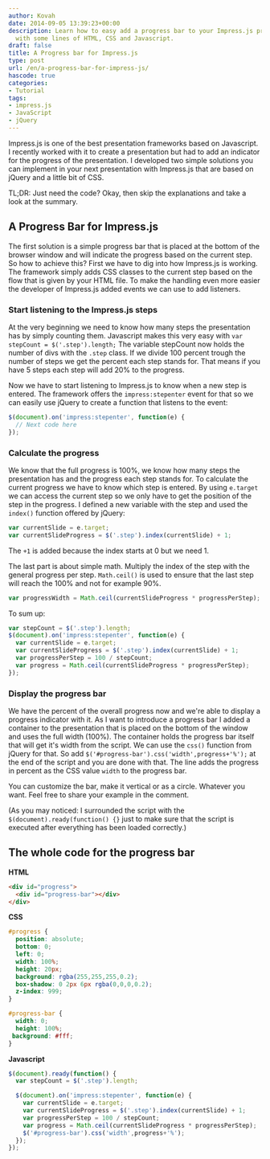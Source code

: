 ```yaml
---
author: Kovah
date: 2014-09-05 13:39:23+00:00
description: Learn how to easy add a progress bar to your Impress.js presentation
  with some lines of HTML, CSS and Javascript.
draft: false
title: A Progress bar for Impress.js
type: post
url: /en/a-progress-bar-for-impress-js/
hascode: true
categories:
- Tutorial
tags:
- impress.js
- JavaScript
- jQuery
---
```


Impress.js is one of the best presentation frameworks based on Javascript. I recently worked with it to create a presentation but had to add an indicator for the progress of the presentation. I developed two simple solutions you can implement in your next presentation with Impress.js that are based on jQuery and a little bit of CSS.

TL;DR: Just need the code? Okay, then skip the explanations and take a look at the summary.


## A Progress Bar for Impress.js

The first solution is a simple progress bar that is placed at the bottom of the browser window and will indicate the progress based on the current step. So how to achieve this? First we have to dig into how Impress.js is working.
The framework simply adds CSS classes to the current step based on the flow that is given by your HTML file. To make the handling even more easier the developer of Impress.js added events we can use to add listeners.


### Start listening to the Impress.js steps

At the very beginning we need to know how many steps the presentation has by simply counting them. Javascript makes this very easy with `var stepCount = $('.step').length;`
The variable stepCount now holds the number of divs with the `.step` class.
If we divide 100 percent trough the number of steps we get the percent each step stands for. That means if you have 5 steps each step will add 20% to the progress.

Now we have to start listening to Impress.js to know when a new step is entered. The framework offers the `impress:stepenter` event for that so we can easily use jQuery to create a function that listens to the event:

```javascript
$(document).on('impress:stepenter', function(e) {
  // Next code here
});
```


### Calculate the progress

We know that the full progress is 100%, we know how many steps the presentation has and the progress each step stands for. To calculate the current progress we have to know which step is entered.
By using `e.target` we can access the current step so we only have to get the position of the step in the progress.
I defined a new variable with the step and used the `index()` function offered by jQuery:

```javascript
var currentSlide = e.target;
var currentSlideProgress = $('.step').index(currentSlide) + 1;
```

The `+1` is added because the index starts at 0 but we need 1.

The last part is about simple math. Multiply the index of the step with the general progress per step. `Math.ceil()` is used to ensure that the last step will reach the 100% and not for example 90%.

```javascript
var progressWidth = Math.ceil(currentSlideProgress * progressPerStep);
```

To sum up:

```javascript
var stepCount = $('.step').length;
$(document).on('impress:stepenter', function(e) {
  var currentSlide = e.target;
  var currentSlideProgress = $('.step').index(currentSlide) + 1;
  var progressPerStep = 100 / stepCount;
  var progress = Math.ceil(currentSlideProgress * progressPerStep);
});
```


### Display the progress bar

We have the percent of the overall progress now and we're able to display a progress indicator with it.
As I want to introduce a progress bar I added a container to the presentation that is placed on the bottom of the window and uses the full width (100%).
The container holds the progress bar itself that will get it's width from the script. We can use the `css()` function from jQuery for that.
So add `$('#progress-bar').css('width',progress+'%');` at the end of the script and you are done with that. The line adds the progress in percent as the CSS value `width` to the progress bar.

You can customize the bar, make it vertical or as a circle. Whatever you want.
Feel free to share your example in the comment.

(As you may noticed: I surrounded the script with the `$(document).ready(function() {}` just to make sure that the script is executed after everything has been loaded correctly.)


## The whole code for the progress bar

**HTML**

```html
<div id="progress">
  <div id="progress-bar"></div>
</div>
```

**CSS**

```css
#progress {
  position: absolute;
  bottom: 0;
  left: 0;
  width: 100%;
  height: 20px;
  background: rgba(255,255,255,0.2);
  box-shadow: 0 2px 6px rgba(0,0,0,0.2);
  z-index: 999;
}

#progress-bar {
  width: 0;
  height: 100%;
 background: #fff;
}
```


**Javascript**

```javascript
$(document).ready(function() {
  var stepCount = $('.step').length;

  $(document).on('impress:stepenter', function(e) {
    var currentSlide = e.target;
    var currentSlideProgress = $('.step').index(currentSlide) + 1;
    var progressPerStep = 100 / stepCount;
    var progress = Math.ceil(currentSlideProgress * progressPerStep);
    $('#progress-bar').css('width',progress+'%');
  });
});
```
